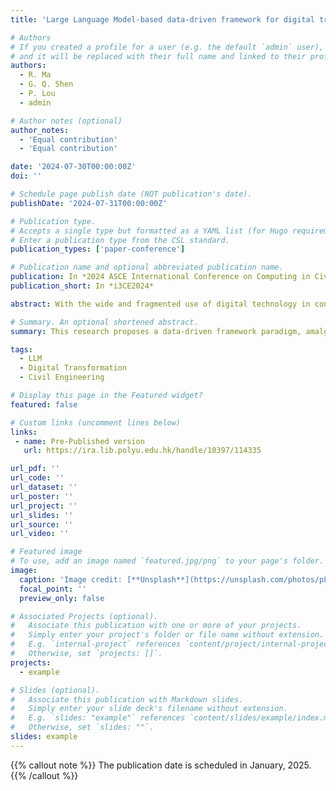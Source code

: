 ```yaml
---
title: 'Large Language Model-based data-driven framework for digital transformation in construction industry'

# Authors
# If you created a profile for a user (e.g. the default `admin` user), write the username (folder name) here
# and it will be replaced with their full name and linked to their profile.
authors:
  - R. Ma
  - G. Q. Shen
  - P. Lou
  - admin

# Author notes (optional)
author_notes:
  - 'Equal contribution'
  - 'Equal contribution'

date: '2024-07-30T00:00:00Z'
doi: ''

# Schedule page publish date (NOT publication's date).
publishDate: '2024-07-31T00:00:00Z'

# Publication type.
# Accepts a single type but formatted as a YAML list (for Hugo requirements).
# Enter a publication type from the CSL standard.
publication_types: ['paper-conference']

# Publication name and optional abbreviated publication name.
publication: In *2024 ASCE International Conference on Computing in Civil Engineering*
publication_short: In *i3CE2024*

abstract: With the wide and fragmented use of digital technology in construction, a systematic digital transformation (DT)of the industry is needed. The industry's 'synergy development' context, marked by diverse data resources and significant investment, complicates collaboration and burdens the DT process. Notably, the transformation knowledge of DT is often 'buried' within the vast data produced by daily management processes, making it challenging to discern the rules of DT without labor-intensive and time-consuming manual methods. Hence, a well-established data-driven framework for enhancing the DT process to promote whole-life-cycle industry transformation is essential. The large language model (LLM) supercharges the data-driven framework, enabling automated reasoning and precise insights to be derived from extensive datasets, thus fostering a smarter DT framework to manage the DT process. Therefore, this study uses a question-answering system based on an LLM and a localized knowledge base to guide decision-makers in developing engagement strategies that improve DT performance and foster collaboration. This study presents a practical application of LLMs in the DT of construction enterprises, anticipates future applications, and explores their potential use throughout a construction project's transformation lifecycle.

# Summary. An optional shortened abstract.
summary: This research proposes a data-driven framework paradigm, amalgamating 'Large Language Models (LLMs) + construction knowledge databases', modelled on a question-answering system. It leverages domain-specific knowledge to enhance the output produced by LLMs.

tags:
  - LLM
  - Digital Transformation
  - Civil Engineering

# Display this page in the Featured widget?
featured: false

# Custom links (uncomment lines below)
links:
 - name: Pre-Published version
   url: https://ira.lib.polyu.edu.hk/handle/10397/114335

url_pdf: ''
url_code: ''
url_dataset: ''
url_poster: ''
url_project: ''
url_slides: ''
url_source: ''
url_video: ''

# Featured image
# To use, add an image named `featured.jpg/png` to your page's folder.
image:
  caption: 'Image credit: [**Unsplash**](https://unsplash.com/photos/pLCdAaMFLTE)'
  focal_point: ''
  preview_only: false

# Associated Projects (optional).
#   Associate this publication with one or more of your projects.
#   Simply enter your project's folder or file name without extension.
#   E.g. `internal-project` references `content/project/internal-project/index.md`.
#   Otherwise, set `projects: []`.
projects:
  - example

# Slides (optional).
#   Associate this publication with Markdown slides.
#   Simply enter your slide deck's filename without extension.
#   E.g. `slides: "example"` references `content/slides/example/index.md`.
#   Otherwise, set `slides: ""`.
slides: example
---
```


{{% callout note %}}
The publication date is scheduled in January, 2025.
{{% /callout %}}